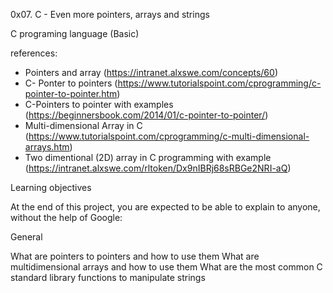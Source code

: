 0x07. C - Even more pointers, arrays and strings

C programing language (Basic)

references:

* Pointers and array (https://intranet.alxswe.com/concepts/60)
* C- Ponter to pointers (https://www.tutorialspoint.com/cprogramming/c-pointer-to-pointer.htm)
* C-Pointers to pointer with examples (https://beginnersbook.com/2014/01/c-pointer-to-pointer/)
* Multi-dimensional Array in C (https://www.tutorialspoint.com/cprogramming/c-multi-dimensional-arrays.htm)
* Two dimentional (2D) array in C programming with example (https://intranet.alxswe.com/rltoken/Dx9nIBRj68sRBGe2NRI-aQ)

Learning objectives

At the end of this project, you are expected to be able to explain to anyone, without the help of Google:

General

What are pointers to pointers and how to use them
What are multidimensional arrays and how to use them
What are the most common C standard library functions to manipulate strings
